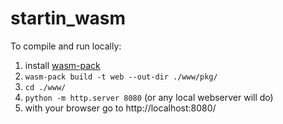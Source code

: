 
# startin_wasm

To compile and run locally:

1. install [wasm-pack](https://rustwasm.github.io/wasm-pack/installer/)
2. `wasm-pack build -t web --out-dir ./www/pkg/`
3. `cd ./www/`
4. `python -m http.server 8080` (or any local webserver will do)
5. with your browser go to http://localhost:8080/